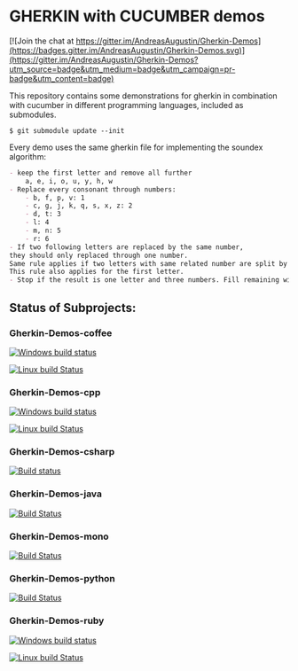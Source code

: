 GHERKIN with CUCUMBER demos
========

[![Join the chat at https://gitter.im/AndreasAugustin/Gherkin-Demos](https://badges.gitter.im/AndreasAugustin/Gherkin-Demos.svg)](https://gitter.im/AndreasAugustin/Gherkin-Demos?utm_source=badge&utm_medium=badge&utm_campaign=pr-badge&utm_content=badge)

This repository contains some demonstrations for gherkin in combination with cucumber in different programming languages, included as submodules.

	$ git submodule update --init

Every demo uses the same gherkin file for implementing the soundex algorithm:

```markdown
- keep the first letter and remove all further
    a, e, i, o, u, y, h, w
- Replace every consonant through numbers:
    - b, f, p, v: 1
    - c, g, j, k, q, s, x, z: 2
    - d, t: 3
    - l: 4
    - m, n: 5
    - r: 6
- If two following letters are replaced by the same number,
they should only replaced through one number.
Same rule applies if two letters with same related number are split by h or w.
This rule also applies for the first letter.
- Stop if the result is one letter and three numbers. Fill remaining with nulls.
```


## Status of Subprojects:

### Gherkin-Demos-coffee
[![Windows build status](https://ci.appveyor.com/api/projects/status/l7h3fhq2ur1vnayf?svg=true)](https://ci.appveyor.com/project/AndreasAugustin/gherkin-demos-coffee)

[![Linux build Status](https://travis-ci.org/AndreasAugustin/Gherkin-Demos-coffee.svg?branch=master)](https://travis-ci.org/AndreasAugustin/Gherkin-Demos-coffee)

### Gherkin-Demos-cpp

[![Windows build status](https://ci.appveyor.com/api/projects/status/6m25id54pe7dhdv6?svg=true)](https://ci.appveyor.com/project/AndreasAugustin/gherkin-demos-cpp)

[![Linux build Status](https://travis-ci.org/AndreasAugustin/Gherkin-Demos-cpp.svg?branch=master)](https://travis-ci.org/AndreasAugustin/Gherkin-Demos-cpp)


### Gherkin-Demos-csharp

[![Build status](https://ci.appveyor.com/api/projects/status/firtfxmnlo0k16rn?svg=true)](https://ci.appveyor.com/project/AndreasAugustin/gherkin-demos-csharp)

### Gherkin-Demos-java

[![Build Status](https://travis-ci.org/AndreasAugustin/Gherkin-Demos-java.svg?branch=master)](https://travis-ci.org/AndreasAugustin/Gherkin-Demos-java)

### Gherkin-Demos-mono

[![Build Status](https://travis-ci.org/AndreasAugustin/Gherkin-Demos-mono.svg?branch=master)](https://travis-ci.org/AndreasAugustin/Gherkin-Demos-mono)

### Gherkin-Demos-python

[![Build Status](https://travis-ci.org/AndreasAugustin/Gherkin-Demos-python.svg?branch=master)](https://travis-ci.org/AndreasAugustin/Gherkin-Demos-python)

### Gherkin-Demos-ruby

[![Windows build status](https://ci.appveyor.com/api/projects/status/58panoqw87wdlsug?svg=true)](https://ci.appveyor.com/project/AndreasAugustin/gherkin-demos-ruby)

[![Linux build Status](https://travis-ci.org/AndreasAugustin/Gherkin-Demos-ruby.svg?branch=master)](https://travis-ci.org/AndreasAugustin/Gherkin-Demos-ruby)


